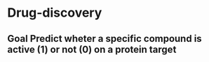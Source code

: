 # Drug-discovery
## Goal Predict wheter a specific compound is active (1) or not (0) on a protein target
